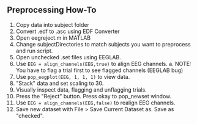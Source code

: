 ## Preprocessing How-To

1. Copy data into subject folder
2. Convert .edf to .asc using EDF Converter
3. Open eegreject.m in MATLAB
4. Change subjectDirectories to match subjects you want to preprocess and run script.
5. Open unchecked .set files using EEGLAB.
6. Use `EEG = align_channels(EEG,true)` to align EEG channels.
    a. NOTE: You have to flag a trial first to see flagged channels (EEGLAB bug)
7. Use `pop_eegplot(EEG, 1, 1, 1)` to view data.
8. "Stack" data and set scaling to 30.
9. Visually inspect data, flagging and unflagging trials.
10. Press the "Reject" button. Press okay to pop_newset window.
11. Use `EEG = align_channels(EEG,false)` to realign EEG channels.
12. Save new dataset with File > Save Current Dataset as. Save as "checked".
